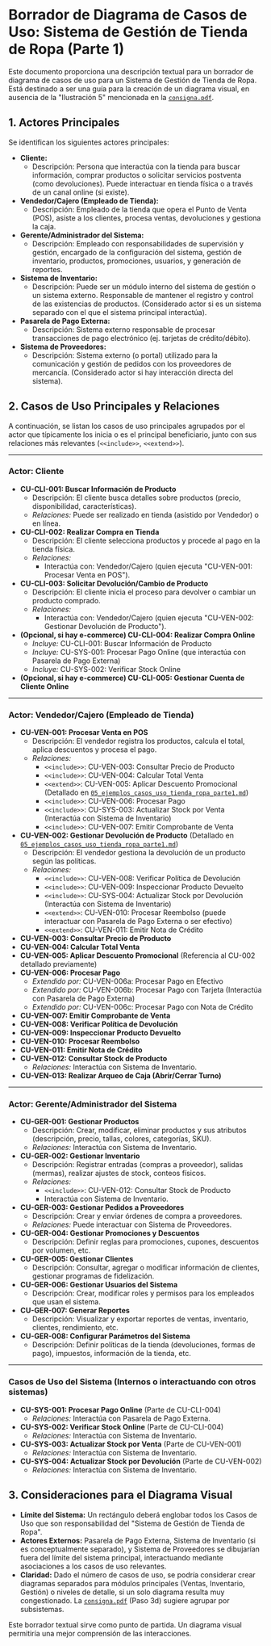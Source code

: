 # Borrador de Diagrama de Casos de Uso: Sistema de Gestión de Tienda de Ropa (Parte 1)

Este documento proporciona una descripción textual para un borrador de diagrama de casos de uso para un Sistema de Gestión de Tienda de Ropa. Está destinado a ser una guía para la creación de un diagrama visual, en ausencia de la "Ilustración 5" mencionada en la [`consigna.pdf`](../../consigna.pdf).

## 1. Actores Principales

Se identifican los siguientes actores principales:

*   **Cliente:**
    *   Descripción: Persona que interactúa con la tienda para buscar información, comprar productos o solicitar servicios postventa (como devoluciones). Puede interactuar en tienda física o a través de un canal online (si existe).
*   **Vendedor/Cajero (Empleado de Tienda):**
    *   Descripción: Empleado de la tienda que opera el Punto de Venta (POS), asiste a los clientes, procesa ventas, devoluciones y gestiona la caja.
*   **Gerente/Administrador del Sistema:**
    *   Descripción: Empleado con responsabilidades de supervisión y gestión, encargado de la configuración del sistema, gestión de inventario, productos, promociones, usuarios, y generación de reportes.
*   **Sistema de Inventario:**
    *   Descripción: Puede ser un módulo interno del sistema de gestión o un sistema externo. Responsable de mantener el registro y control de las existencias de productos. (Considerado actor si es un sistema separado con el que el sistema principal interactúa).
*   **Pasarela de Pago Externa:**
    *   Descripción: Sistema externo responsable de procesar transacciones de pago electrónico (ej. tarjetas de crédito/débito).
*   **Sistema de Proveedores:**
    *   Descripción: Sistema externo (o portal) utilizado para la comunicación y gestión de pedidos con los proveedores de mercancía. (Considerado actor si hay interacción directa del sistema).

## 2. Casos de Uso Principales y Relaciones

A continuación, se listan los casos de uso principales agrupados por el actor que típicamente los inicia o es el principal beneficiario, junto con sus relaciones más relevantes (`<<include>>`, `<<extend>>`).

---

### Actor: Cliente

*   **CU-CLI-001: Buscar Información de Producto**
    *   Descripción: El cliente busca detalles sobre productos (precio, disponibilidad, características).
    *   *Relaciones:* Puede ser realizado en tienda (asistido por Vendedor) o en línea.
*   **CU-CLI-002: Realizar Compra en Tienda**
    *   Descripción: El cliente selecciona productos y procede al pago en la tienda física.
    *   *Relaciones:*
        *   Interactúa con: Vendedor/Cajero (quien ejecuta "CU-VEN-001: Procesar Venta en POS").
*   **CU-CLI-003: Solicitar Devolución/Cambio de Producto**
    *   Descripción: El cliente inicia el proceso para devolver o cambiar un producto comprado.
    *   *Relaciones:*
        *   Interactúa con: Vendedor/Cajero (quien ejecuta "CU-VEN-002: Gestionar Devolución de Producto").
*   **(Opcional, si hay e-commerce) CU-CLI-004: Realizar Compra Online**
    *   *Incluye:* CU-CLI-001: Buscar Información de Producto
    *   *Incluye:* CU-SYS-001: Procesar Pago Online (que interactúa con Pasarela de Pago Externa)
    *   *Incluye:* CU-SYS-002: Verificar Stock Online
*   **(Opcional, si hay e-commerce) CU-CLI-005: Gestionar Cuenta de Cliente Online**

---

### Actor: Vendedor/Cajero (Empleado de Tienda)

*   **CU-VEN-001: Procesar Venta en POS**
    *   Descripción: El vendedor registra los productos, calcula el total, aplica descuentos y procesa el pago.
    *   *Relaciones:*
        *   `<<include>>`: CU-VEN-003: Consultar Precio de Producto
        *   `<<include>>`: CU-VEN-004: Calcular Total Venta
        *   `<<extend>>`: CU-VEN-005: Aplicar Descuento Promocional (Detallado en [`05_ejemplos_casos_uso_tienda_ropa_parte1.md`](research/02_data_collection/05_ejemplos_casos_uso_tienda_ropa_parte1.md))
        *   `<<include>>`: CU-VEN-006: Procesar Pago
        *   `<<include>>`: CU-SYS-003: Actualizar Stock por Venta (Interactúa con Sistema de Inventario)
        *   `<<include>>`: CU-VEN-007: Emitir Comprobante de Venta
*   **CU-VEN-002: Gestionar Devolución de Producto** (Detallado en [`05_ejemplos_casos_uso_tienda_ropa_parte1.md`](research/02_data_collection/05_ejemplos_casos_uso_tienda_ropa_parte1.md))
    *   Descripción: El vendedor gestiona la devolución de un producto según las políticas.
    *   *Relaciones:*
        *   `<<include>>`: CU-VEN-008: Verificar Política de Devolución
        *   `<<include>>`: CU-VEN-009: Inspeccionar Producto Devuelto
        *   `<<include>>`: CU-SYS-004: Actualizar Stock por Devolución (Interactúa con Sistema de Inventario)
        *   `<<extend>>`: CU-VEN-010: Procesar Reembolso (puede interactuar con Pasarela de Pago Externa o ser efectivo)
        *   `<<extend>>`: CU-VEN-011: Emitir Nota de Crédito
*   **CU-VEN-003: Consultar Precio de Producto**
*   **CU-VEN-004: Calcular Total Venta**
*   **CU-VEN-005: Aplicar Descuento Promocional** (Referencia al CU-002 detallado previamente)
*   **CU-VEN-006: Procesar Pago**
    *   *Extendido por:* CU-VEN-006a: Procesar Pago en Efectivo
    *   *Extendido por:* CU-VEN-006b: Procesar Pago con Tarjeta (Interactúa con Pasarela de Pago Externa)
    *   *Extendido por:* CU-VEN-006c: Procesar Pago con Nota de Crédito
*   **CU-VEN-007: Emitir Comprobante de Venta**
*   **CU-VEN-008: Verificar Política de Devolución**
*   **CU-VEN-009: Inspeccionar Producto Devuelto**
*   **CU-VEN-010: Procesar Reembolso**
*   **CU-VEN-011: Emitir Nota de Crédito**
*   **CU-VEN-012: Consultar Stock de Producto**
    *   *Relaciones:* Interactúa con Sistema de Inventario.
*   **CU-VEN-013: Realizar Arqueo de Caja (Abrir/Cerrar Turno)**

---

### Actor: Gerente/Administrador del Sistema

*   **CU-GER-001: Gestionar Productos**
    *   Descripción: Crear, modificar, eliminar productos y sus atributos (descripción, precio, tallas, colores, categorías, SKU).
    *   *Relaciones:* Interactúa con Sistema de Inventario.
*   **CU-GER-002: Gestionar Inventario**
    *   Descripción: Registrar entradas (compras a proveedor), salidas (mermas), realizar ajustes de stock, conteos físicos.
    *   *Relaciones:*
        *   `<<include>>`: CU-VEN-012: Consultar Stock de Producto
        *   Interactúa con Sistema de Inventario.
*   **CU-GER-003: Gestionar Pedidos a Proveedores**
    *   Descripción: Crear y enviar órdenes de compra a proveedores.
    *   *Relaciones:* Puede interactuar con Sistema de Proveedores.
*   **CU-GER-004: Gestionar Promociones y Descuentos**
    *   Descripción: Definir reglas para promociones, cupones, descuentos por volumen, etc.
*   **CU-GER-005: Gestionar Clientes**
    *   Descripción: Consultar, agregar o modificar información de clientes, gestionar programas de fidelización.
*   **CU-GER-006: Gestionar Usuarios del Sistema**
    *   Descripción: Crear, modificar roles y permisos para los empleados que usan el sistema.
*   **CU-GER-007: Generar Reportes**
    *   Descripción: Visualizar y exportar reportes de ventas, inventario, clientes, rendimiento, etc.
*   **CU-GER-008: Configurar Parámetros del Sistema**
    *   Descripción: Definir políticas de la tienda (devoluciones, formas de pago), impuestos, información de la tienda, etc.

---

### Casos de Uso del Sistema (Internos o interactuando con otros sistemas)

*   **CU-SYS-001: Procesar Pago Online** (Parte de CU-CLI-004)
    *   *Relaciones:* Interactúa con Pasarela de Pago Externa.
*   **CU-SYS-002: Verificar Stock Online** (Parte de CU-CLI-004)
    *   *Relaciones:* Interactúa con Sistema de Inventario.
*   **CU-SYS-003: Actualizar Stock por Venta** (Parte de CU-VEN-001)
    *   *Relaciones:* Interactúa con Sistema de Inventario.
*   **CU-SYS-004: Actualizar Stock por Devolución** (Parte de CU-VEN-002)
    *   *Relaciones:* Interactúa con Sistema de Inventario.

## 3. Consideraciones para el Diagrama Visual

*   **Límite del Sistema:** Un rectángulo deberá englobar todos los Casos de Uso que son responsabilidad del "Sistema de Gestión de Tienda de Ropa".
*   **Actores Externos:** Pasarela de Pago Externa, Sistema de Inventario (si es conceptualmente separado), y Sistema de Proveedores se dibujarían fuera del límite del sistema principal, interactuando mediante asociaciones a los casos de uso relevantes.
*   **Claridad:** Dado el número de casos de uso, se podría considerar crear diagramas separados para módulos principales (Ventas, Inventario, Gestión) o niveles de detalle, si un solo diagrama resulta muy congestionado. La [`consigna.pdf`](../../consigna.pdf) (Paso 3d) sugiere agrupar por subsistemas.

Este borrador textual sirve como punto de partida. Un diagrama visual permitiría una mejor comprensión de las interacciones.
